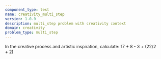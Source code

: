 ```yaml
---
component_type: test
name: creativity_multi_step
version: 1.0.0
description: multi_step problem with creativity context
domain: creativity
problem_type: multi_step
---
```


In the creative process and artistic inspiration, calculate: 17 + 8 - 3 + (22/2 + 2)
